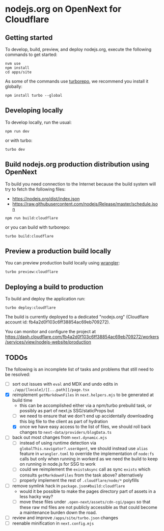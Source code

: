 # nodejs.org on OpenNext for Cloudflare

## Getting started

To develop, build, preview, and deploy nodejs.org, execute the following commands to get started:

```
nvm use
npm install
cd apps/site
```

As some of the commands use [turborepo](https://turbo.build/repo/docs), we recommend you install it globally:

```
npm install turbo --global
```

## Developing locally

To develop locally, run the usual:

```
npm run dev
```

or with turbo:

```
turbo dev
```

## Build nodejs.org production distribution using OpenNext

To build you need connection to the Internet because the build system will try to fetch the following files:

- https://nodejs.org/dist/index.json
- https://raw.githubusercontent.com/nodejs/Release/master/schedule.json

```
npm run build:cloudflare
```

or you can build with turborepo:

```
turbo build:cloudflare
```

## Preview a production build locally

You can preview production build locally using [wrangler](https://developers.cloudflare.com/workers/wrangler/):

```
turbo preview:cloudflare
```

## Deploying a build to production

To build and deploy the application run:

```
turbo deploy:cloudflare
```

The build is currently deployed to a dedicated "nodejs.org" (Cloudflare account id: fb4a2d0f103c6ff38854ac69eb709272).

You can monitor and configure the project at https://dash.cloudflare.com/fb4a2d0f103c6ff38854ac69eb709272/workers/services/view/nodejs-website/production

## TODOs

The following is an incomplete list of tasks and problems that still need to be resolved:

- [ ] sort out issues with `eval` and MDX and undo edits in `./app/[locale]/[[...path]]/page.tsx`
- [x] reimplement `getMarkdownFiles` in `next.helpers.mjs` to be generated at build time
  - this can be accomplished either via a npm/turbo prebuild task, or possibly as part of next.js SSG/staticProps but
  - [ ] we need to ensure that we don't end up accidentally downloading this big file to the client as part of hydration
  - [x] once we have easy access to the list of files, we should roll back changes to `next-data/providers/blogData.ts`
- [ ] back out most changes from `next.dynamic.mjs`
  - [ ] instead of using runtime detection via `globalThis.navigator?.userAgent`, we should instead use `alias` feature in `wrangler.toml` to override the implementation of `node:fs` calls but only when running in workerd as we need the build to keep on running in node.js for SSG to work
  - [ ] could we reimplement the `existsAsync` call as sync `exists` which consults `getMarkdownFiles` from the task above? alternatively
  - [ ] properly implement the rest of `.cloudflare/node/*` polyfills
- [ ] remove symlink hack in `package.json#build:cloudflare`
  - would it be possible to make the pages directory part of assets in a less hacky way?
  - [ ] move these files under `.open-next/assets/cdn-cgi/pages` so that these raw md files are not publicly accessible as that could become a maintenance burden down the road.
- [ ] review and improve `/apps/site/turbo.json` changes
- [ ] reenable minification in `next.config.mjs`
